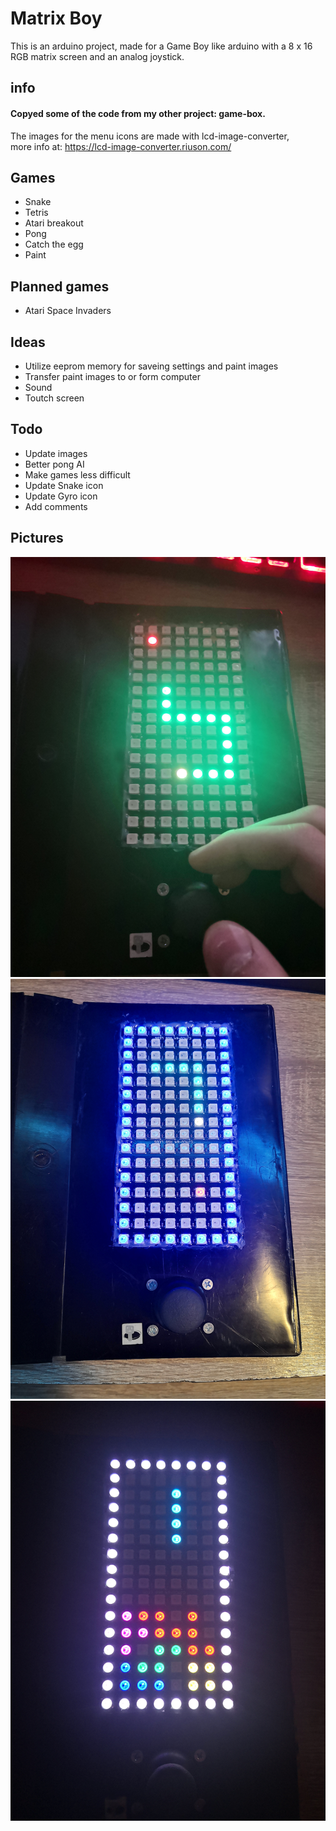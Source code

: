 # Matrix Boy
This is an arduino project, made for a Game Boy like arduino with a 8 x 16 RGB matrix screen and an analog joystick.
## info
#### Copyed some of the code from my other project: game-box.<br>
The images for the menu icons are made with lcd-image-converter,<br>
more info at: https://lcd-image-converter.riuson.com/
## Games
 - Snake
 - Tetris
 - Atari breakout
 - Pong
 - Catch the egg
 - Paint
## Planned games
 - Atari Space Invaders
## Ideas
 - Utilize eeprom memory for saveing settings and paint images
 - Transfer paint images to or form computer
 - Sound
 - Toutch screen
## Todo
 - Update images
 - Better pong AI
 - Make games less difficult
 - Update Snake icon
 - Update Gyro icon
 - Add comments
## Pictures
<img src="https://raw.githubusercontent.com/Marcell-Puskas/matrix-boy/master/pictures/game_snake.jpg">
<img src="https://raw.githubusercontent.com/Marcell-Puskas/matrix-boy/master/pictures/menu_snake.jpg">
<img src="https://raw.githubusercontent.com/Marcell-Puskas/matrix-boy/master/pictures/menu_tetris.jpg">
